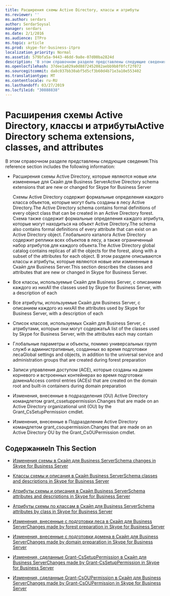```yaml
---
title: Расширения схемы Active Directory, классы и атрибуты
ms.reviewer: ''
ms.author: serdars
author: SerdarSoysal
manager: serdars
ms.date: 2/1/2016
ms.audience: ITPro
ms.topic: article
ms.prod: skype-for-business-itpro
localization_priority: Normal
ms.assetid: 579bfa5a-9443-46dd-9a8e-07d00ba2824d
description: 'В этом справочном разделе представлены следующие сведения:'
ms.openlocfilehash: 37dee1a029a0d8872452082aebb9b8f0fcf2f072
ms.sourcegitcommit: da8c037bb30abf5d5cf3b60d4b71e3a10e553402
ms.translationtype: MT
ms.contentlocale: ru-RU
ms.lasthandoff: 03/27/2019
ms.locfileid: "30888838"
---
```

# <a name="active-directory-schema-extensions-classes-and-attributes"></a><span data-ttu-id="c2481-103">Расширения схемы Active Directory, классы и атрибуты</span><span class="sxs-lookup"><span data-stu-id="c2481-103">Active Directory schema extensions, classes, and attributes</span></span>
 
<span data-ttu-id="c2481-104">В этом справочном разделе представлены следующие сведения:</span><span class="sxs-lookup"><span data-stu-id="c2481-104">This reference section includes the following information:</span></span> 
  
- <span data-ttu-id="c2481-105">Расширения схемы Active Directory, которые являются новые или измененные для Скайп для Business Server</span><span class="sxs-lookup"><span data-stu-id="c2481-105">Active Directory schema extensions that are new or changed for Skype for Business Server</span></span>
    
    <span data-ttu-id="c2481-106">Схемы Active Directory содержит формальные определения каждого класса объектов, которые могут быть созданы в лесу Active Directory.</span><span class="sxs-lookup"><span data-stu-id="c2481-106">The Active Directory schema contains formal definitions of every object class that can be created in an Active Directory forest.</span></span> <span data-ttu-id="c2481-107">Схема также содержит формальные определения каждого атрибута, которые могут находиться на объект Active Directory.</span><span class="sxs-lookup"><span data-stu-id="c2481-107">The schema also contains formal definitions of every attribute that can exist on an Active Directory object.</span></span> <span data-ttu-id="c2481-108">Глобального каталога Active Directory содержит реплики всех объектов в лесу, а также ограниченный набор атрибутов для каждого объекта.</span><span class="sxs-lookup"><span data-stu-id="c2481-108">The Active Directory global catalog contains replicas of all the objects for the forest, along with a subset of the attributes for each object.</span></span> <span data-ttu-id="c2481-109">В этом разделе описываются классы и атрибуты, которые являются новые или измененные в Скайп для Business Server.</span><span class="sxs-lookup"><span data-stu-id="c2481-109">This section describes the classes and attributes that are new or changed in Skype for Business Server.</span></span>
    
- <span data-ttu-id="c2481-110">Все классы, используемые Скайп для Business Server, с описанием каждого из них</span><span class="sxs-lookup"><span data-stu-id="c2481-110">All the classes used by Skype for Business Server, with a description of each</span></span>
    
- <span data-ttu-id="c2481-111">Все атрибуты, используемые Скайп для Business Server, с описанием каждого из них</span><span class="sxs-lookup"><span data-stu-id="c2481-111">All the attributes used by Skype for Business Server, with a description of each</span></span>
    
- <span data-ttu-id="c2481-112">Список классов, используемых Скайп для Business Server, с атрибутами, которые они могут содержать</span><span class="sxs-lookup"><span data-stu-id="c2481-112">A list of the classes used by Skype for Business Server, with the attributes each may contain</span></span>
    
- <span data-ttu-id="c2481-113">Глобальные параметры и объекты, помимо универсальных групп служб и административные, созданных во время подготовки леса</span><span class="sxs-lookup"><span data-stu-id="c2481-113">Global settings and objects, in addition to the universal service and administration groups that are created during forest preparation</span></span>
    
- <span data-ttu-id="c2481-114">Записи управления доступом (ACE), которые созданы на домен корневого и встроенных контейнерах во время подготовки домена</span><span class="sxs-lookup"><span data-stu-id="c2481-114">Access control entries (ACEs) that are created on the domain root and built-in containers during domain preparation</span></span>
    
- <span data-ttu-id="c2481-115">Изменения, внесенные в подразделения (OU) Active Directory командлетом grant_cssetuppermission.</span><span class="sxs-lookup"><span data-stu-id="c2481-115">Changes that are made on an Active Directory organizational unit (OU) by the Grant_CsSetupPermission cmdlet.</span></span>
    
- <span data-ttu-id="c2481-116">Изменения, внесенные в Подразделение Active Directory командлетом grant_csoupermission.</span><span class="sxs-lookup"><span data-stu-id="c2481-116">Changes that are made on an Active Directory OU by the Grant_CsOUPermission cmdlet.</span></span>
    
## <a name="in-this-section"></a><span data-ttu-id="c2481-117">Содержание</span><span class="sxs-lookup"><span data-stu-id="c2481-117">In This Section</span></span>

- [<span data-ttu-id="c2481-118">Изменения схемы в Скайп для Business Server</span><span class="sxs-lookup"><span data-stu-id="c2481-118">Schema changes in Skype for Business Server</span></span>](schema-changes.md)
    
- [<span data-ttu-id="c2481-119">Классы схемы и описания в Скайп Business Server</span><span class="sxs-lookup"><span data-stu-id="c2481-119">Schema classes and descriptions in Skype for Business Server</span></span>](schema-classes-and-descriptions.md)
    
- [<span data-ttu-id="c2481-120">Атрибуты схемы и описания в Скайп Business Server</span><span class="sxs-lookup"><span data-stu-id="c2481-120">Schema attributes and descriptions in Skype for Business Server</span></span>](schema-attributes-and-descriptions.md)
    
- [<span data-ttu-id="c2481-121">Атрибуты схемы по классам в Скайп для Business Server</span><span class="sxs-lookup"><span data-stu-id="c2481-121">Schema attributes by class in Skype for Business Server</span></span>](schema-attributes-by-class.md)
    
- [<span data-ttu-id="c2481-122">Изменения, внесенные с подготовки леса в Скайп для Business Server</span><span class="sxs-lookup"><span data-stu-id="c2481-122">Changes made by forest preparation in Skype for Business Server</span></span>](changes-made-by-forest-preparation.md)
    
- [<span data-ttu-id="c2481-123">Изменения, внесенные с подготовки домена в Скайп для Business Server</span><span class="sxs-lookup"><span data-stu-id="c2481-123">Changes made by domain preparation in Skype for Business Server</span></span>](changes-made-by-domain-preparation.md)
    
- [<span data-ttu-id="c2481-124">Изменения, сделанные Grant-CsSetupPermission в Скайп для Business Server</span><span class="sxs-lookup"><span data-stu-id="c2481-124">Changes made by Grant-CsSetupPermission in Skype for Business Server</span></span>](changes-made-by-grant-cssetuppermission.md)
    
- [<span data-ttu-id="c2481-125">Изменения, сделанные Grant-CsOUPermission в Скайп для Business Server</span><span class="sxs-lookup"><span data-stu-id="c2481-125">Changes made by Grant-CsOUPermission in Skype for Business Server</span></span>](changes-made-by-grant-csoupermission.md)
    


